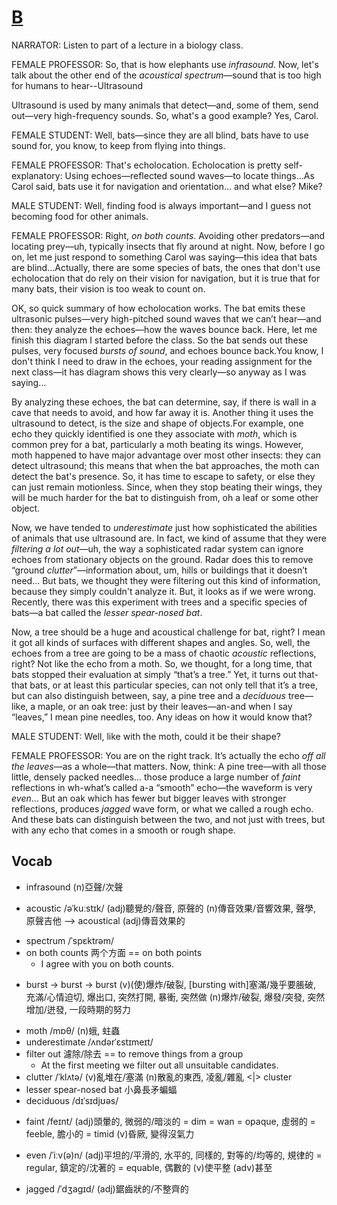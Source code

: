# [B](https://img.kmf.com/toefl/listening/audio/ccf805a80c317e9c923b33229f61ee49.mp3)

NARRATOR: Listen to part of a lecture in a biology class.

FEMALE PROFESSOR: So, that is how elephants use *infrasound*. Now, let's talk about the other end of the *acoustical* *spectrum*—sound that is too high for humans to hear--Ultrasound

Ultrasound is used by many animals that detect—and, some of them, send out—very high-frequency sounds. So, what's a good example? Yes, Carol.

FEMALE STUDENT: Well, bats—since they are all blind, bats have to use sound for, you know, to keep from flying into things.

FEMALE PROFESSOR: That's echolocation. Echolocation is pretty self-explanatory: Using echoes—reflected sound waves—to locate things…As Carol said, bats use it for navigation and orientation… and what else? Mike?

MALE STUDENT: Well, finding food is always important—and I guess not becoming food for other animals.

FEMALE PROFESSOR: Right, *on both counts*. Avoiding other predators—and locating prey—uh, typically insects that fly around at night. Now, before I go on, let me just respond to something Carol was saying—this idea that bats are blind…Actually, there are some species of bats, the ones that don't use echolocation that do rely on their vision for navigation, but it is true that for many bats, their vision is too weak to count on.

OK, so quick summary of how echolocation works. The bat emits these ultrasonic pulses—very high-pitched sound waves that we can’t hear—and then: they analyze the echoes—how the waves bounce back. Here, let me finish this diagram I started before the class. So the bat sends out these pulses, very focused *bursts of sound*, and echoes bounce back.You know, I don't think I need to draw in the echoes, your reading assignment for the next class—it has diagram shows this very clearly—so anyway as I was saying…

By analyzing these echoes, the bat can determine, say, if there is wall in a cave that needs to avoid, and how far away it is. Another thing it uses the ultrasound to detect, is the size and shape of objects.For example, one echo they quickly identified is one they associate with *moth*, which is common prey for a bat, particularly a moth beating its wings. However, moth happened to have major advantage over most other insects: they can detect ultrasound; this means that when the bat approaches, the moth can detect the bat's presence. So, it has time to escape to safety, or else they can just remain motionless. Since, when they stop beating their wings, they will be much harder for the bat to distinguish from, oh a leaf or some other object.

Now, we have tended to *underestimate* just how sophisticated the abilities of animals that use ultrasound are. In fact, we kind of assume that they were *filtering a lot out*—uh, the way a sophisticated radar system can ignore echoes from stationary objects on the ground. Radar does this to remove “ground *clutter*”—information about, um, hills or buildings that it doesn’t need… But bats, we thought they were filtering out this kind of information, because they simply couldn't analyze it. But, it looks as if we were wrong. Recently, there was this experiment with trees and a specific species of bats—a bat called the *lesser spear-nosed bat*.

Now, a tree should be a huge and acoustical challenge for bat, right? I mean it got all kinds of surfaces with different shapes and angles. So, well, the echoes from a tree are going to be a mass of chaotic *acoustic* reflections, right? Not like the echo from a moth. So, we thought, for a long time, that bats stopped their evaluation at simply “that’s a tree.” Yet, it turns out that-that bats, or at least this particular species, can not only tell that it’s a tree, but can also distinguish between, say, a pine tree and a *deciduous* tree—like, a maple, or an oak tree: just by their leaves—an-and when I say “leaves,” I mean pine needles, too. Any ideas on how it would know that?

MALE STUDENT: Well, like with the moth, could it be their shape?

FEMALE PROFESSOR: You are on the right track. It’s actually the echo *off all the leaves*—as a whole—that matters. Now, think: A pine tree—with all those little, densely packed needles… those produce a large number of *faint* reflections in wh-what’s called a-a “smooth” echo—the waveform is very *even*… But an oak which has fewer but bigger leaves with stronger reflections, produces *jagged* wave form, or what we called a rough echo. And these bats can distinguish between the two, and not just with trees, but with any echo that comes in a smooth or rough shape.

## Vocab
- infrasound (n)亞聲/次聲
* acoustic /əˈkuːstɪk/ (adj)聽覺的/聲音, 原聲的 (n)傳音效果/音響效果, 聲學, 原聲吉他 --> acoustical (adj)傳音效果的
- spectrum /ˈspɛktrəm/ 
- on both counts 两个方面 == on both points
	- I agree with you on both counts.
+ burst -> burst -> burst (v)(使)爆炸/破裂, [bursting with]塞滿/幾乎要脹破, 充滿/心情迫切, 爆出口, 突然打開, 暴衝, 突然做 (n)爆炸/破裂, 爆發/突發, 突然增加/迸發, 一段時期的努力
- moth /mɒθ/ (n)蛾, 蛀蟲
- underestimate /ʌndərˈɛstɪmeɪt/ 
- filter out 濾除/除去 == to remove things from a group
	- At the first meeting we filter out all unsuitable candidates.
- clutter /ˈklʌtə/ (v)亂堆在/塞滿 (n)散亂的東西, 凌亂/雜亂 <|> cluster
- lesser spear-nosed bat 小鼻長矛蝙蝠
- deciduous /dɪˈsɪdjʊəs/ 
* faint /feɪnt/ (adj)頭暈的, 微弱的/暗淡的 = dim = wan = opaque, 虛弱的 = feeble, 膽小的 = timid (v)昏厥, 變得沒氣力
+ even /ˈiːv(ə)n/ (adj)平坦的/平滑的, 水平的, 同樣的, 對等的/均等的, 規律的 = regular, 鎮定的/沈著的 = equable, 偶數的 (v)使平整 (adv)甚至
- jagged /ˈdʒaɡɪd/ (adj)鋸齒狀的/不整齊的